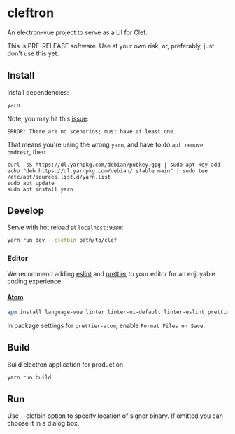 # cleftron

An electron-vue project to serve as a UI for Clef.

This is PRE-RELEASE software. Use at your own risk, or, preferably, just don't use this yet.

## Install

Install dependencies:

```bash
yarn
```

Note, you may hit this [issue](https://github.com/yarnpkg/yarn/issues/2821):

```
ERROR: There are no scenarios; must have at least one.
```

That means you're using the wrong `yarn`, and have to do `apt remove cmdtest`, then

```
curl -sS https://dl.yarnpkg.com/debian/pubkey.gpg | sudo apt-key add -
echo "deb https://dl.yarnpkg.com/debian/ stable main" | sudo tee /etc/apt/sources.list.d/yarn.list
sudo apt update
sudo apt install yarn
```

## Develop

Serve with hot reload at `localhost:9080`:

```bash
yarn run dev --clefbin path/to/clef
```

### Editor

We recommend adding [eslint](https://eslint.org/docs/user-guide/integrations) and [prettier](https://prettier.io/docs/en/editors.html) to your editor for an enjoyable coding experience.

#### [Atom](https://atom.io)

```bash
apm install language-vue linter linter-ui-default linter-eslint prettier-atom
```

In package settings for `prettier-atom`, enable `Format Files on Save`.

## Build

Build electron application for production:

```bash
yarn run build
```

## Run

Use --clefbin option to specify location of signer binary. If omitted you can choose it in a dialog box.
